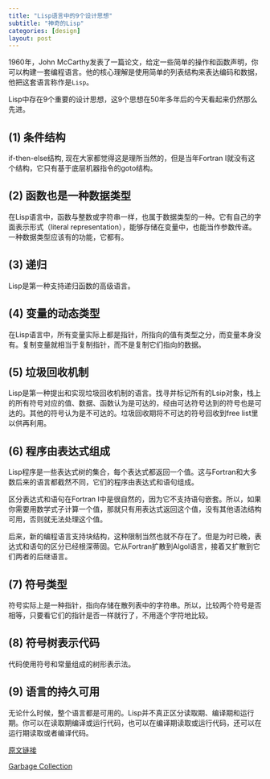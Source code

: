 ```yaml
---
title: "Lisp语言中的9个设计思想"
subtitle: "神奇的Lisp"
categories: [design]
layout: post
---
```

1960年，John McCarthy发表了一篇论文，给定一些简单的操作和函数声明，你可以构建一套编程语言。他的核心理解是使用简单的列表结构来表达编码和数据，他把这套语言称作是`Lisp`。

Lisp中存在9个重要的设计思想，这9个思想在50年多年后的今天看起来仍然那么先进。

## (1) 条件结构
if-then-else结构, 现在大家都觉得这是理所当然的，但是当年Fortran I就没有这个结构，它只有基于底层机器指令的goto结构。

## (2) 函数也是一种数据类型
在Lisp语言中，函数与整数或字符串一样，也属于数据类型的一种。它有自己的字面表示形式（literal representation），能够存储在变量中，也能当作参数传递。一种数据类型应该有的功能，它都有。

## (3) 递归
Lisp是第一种支持递归函数的高级语言。

## (4) 变量的动态类型
在Lisp语言中，所有变量实际上都是指针，所指向的值有类型之分，而变量本身没有。复制变量就相当于复制指针，而不是复制它们指向的数据。

## (5) 垃圾回收机制
Lisp是第一种提出和实现垃圾回收机制的语言。找寻并标记所有的Lsip对象，栈上的所有符号对应的值、数据、函数认为是可达的，经由可达符号达到的符号也是可达的。其他的符号认为是不可达的。垃圾回收期将不可达的符号回收到free list里以供再利用。

## (6) 程序由表达式组成
Lisp程序是一些表达式树的集合，每个表达式都返回一个值。这与Fortran和大多数后来的语言都截然不同，它们的程序由表达式和语句组成。

区分表达式和语句在Fortran I中是很自然的，因为它不支持语句嵌套。所以，如果你需要用数学式子计算一个值，那就只有用表达式返回这个值，没有其他语法结构可用，否则就无法处理这个值。

后来，新的编程语言支持块结构，这种限制当然也就不存在了。但是为时已晚，表达式和语句的区分已经根深蒂固。它从Fortran扩散到Algol语言，接着又扩散到它们两者的后继语言。

## (7) 符号类型
符号实际上是一种指针，指向存储在散列表中的字符串。所以，比较两个符号是否相等，只要看它们的指针是否一样就行了，不用逐个字符地比较。

## (8) 符号树表示代码 
代码使用符号和常量组成的树形表示法。

## (9) 语言的持久可用
无论什么时候，整个语言都是可用的。Lisp并不真正区分读取期、编译期和运行期。你可以在读取期编译或运行代码，也可以在编译期读取或运行代码，还可以在运行期读取或者编译代码。


[原文链接](http://www.paulgraham.com/diff.html)

[Garbage Collection](http://www.gnu.org/software/emacs/manual/html_node/elisp/Garbage-Collection.html)



<!--
这里是注释区


{% highlight python %}
print "hello, Lucky!"
{% endhighlight %}

![My image]({{ site.baseurl }}/images/emule.png)

My Github is [here][mygithub].

[mygithub]: https://github.com/lucky521


-->